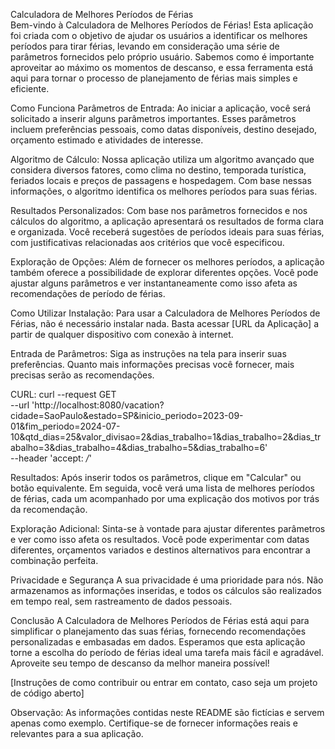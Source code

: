 Calculadora de Melhores Períodos de Férias <br/>
Bem-vindo à Calculadora de Melhores Períodos de Férias! Esta aplicação foi criada com o objetivo de ajudar os usuários a identificar os melhores períodos para tirar férias, levando em consideração uma série de parâmetros fornecidos pelo próprio usuário. Sabemos como é importante aproveitar ao máximo os momentos de descanso, e essa ferramenta está aqui para tornar o processo de planejamento de férias mais simples e eficiente.

Como Funciona
Parâmetros de Entrada: Ao iniciar a aplicação, você será solicitado a inserir alguns parâmetros importantes. Esses parâmetros incluem preferências pessoais, como datas disponíveis, destino desejado, orçamento estimado e atividades de interesse.

Algoritmo de Cálculo: Nossa aplicação utiliza um algoritmo avançado que considera diversos fatores, como clima no destino, temporada turística, feriados locais e preços de passagens e hospedagem. Com base nessas informações, o algoritmo identifica os melhores períodos para suas férias.

Resultados Personalizados: Com base nos parâmetros fornecidos e nos cálculos do algoritmo, a aplicação apresentará os resultados de forma clara e organizada. Você receberá sugestões de períodos ideais para suas férias, com justificativas relacionadas aos critérios que você especificou.

Exploração de Opções: Além de fornecer os melhores períodos, a aplicação também oferece a possibilidade de explorar diferentes opções. Você pode ajustar alguns parâmetros e ver instantaneamente como isso afeta as recomendações de período de férias.

Como Utilizar
Instalação: Para usar a Calculadora de Melhores Períodos de Férias, não é necessário instalar nada. Basta acessar [URL da Aplicação] a partir de qualquer dispositivo com conexão à internet.

Entrada de Parâmetros: Siga as instruções na tela para inserir suas preferências. Quanto mais informações precisas você fornecer, mais precisas serão as recomendações.

CURL:
curl --request GET \
--url 'http://localhost:8080/vacation?cidade=SaoPaulo&estado=SP&inicio_periodo=2023-09-01&fim_periodo=2024-07-10&qtd_dias=25&valor_divisao=2&dias_trabalho=1&dias_trabalho=2&dias_trabalho=3&dias_trabalho=4&dias_trabalho=5&dias_trabalho=6' \
--header 'accept: */*'



Resultados: Após inserir todos os parâmetros, clique em "Calcular" ou botão equivalente. Em seguida, você verá uma lista de melhores períodos de férias, cada um acompanhado por uma explicação dos motivos por trás da recomendação.

Exploração Adicional: Sinta-se à vontade para ajustar diferentes parâmetros e ver como isso afeta os resultados. Você pode experimentar com datas diferentes, orçamentos variados e destinos alternativos para encontrar a combinação perfeita.

Privacidade e Segurança
A sua privacidade é uma prioridade para nós. Não armazenamos as informações inseridas, e todos os cálculos são realizados em tempo real, sem rastreamento de dados pessoais.

Conclusão
A Calculadora de Melhores Períodos de Férias está aqui para simplificar o planejamento das suas férias, fornecendo recomendações personalizadas e embasadas em dados. Esperamos que esta aplicação torne a escolha do período de férias ideal uma tarefa mais fácil e agradável. Aproveite seu tempo de descanso da melhor maneira possível!

[Instruções de como contribuir ou entrar em contato, caso seja um projeto de código aberto]

Observação: As informações contidas neste README são fictícias e servem apenas como exemplo. Certifique-se de fornecer informações reais e relevantes para a sua aplicação.
